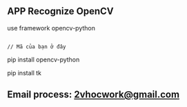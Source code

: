 ## APP Recognize OpenCV

use framework opencv-python
<pre><code class="language-javascript">
// Mã của bạn ở đây
</code></pre>

pip install opencv-python

pip install tk

## Email process: 2vhocwork@gmail.com
